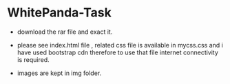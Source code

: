 # WhitePanda-Task
* download the rar file and exact it.
* please see index.html file ,
related css file is available in mycss.css and i have used bootstrap cdn therefore to use that file internet connectivity is required.

* images are kept in img folder.
